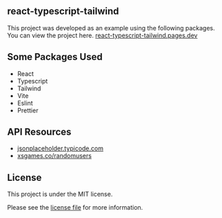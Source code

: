 ## react-typescript-tailwind

This project was developed as an example using the following packages. You can view the project here.
[react-typescript-tailwind.pages.dev](https://react-typescript-tailwind.pages.dev)

## Some Packages Used

- React
- Typescript
- Tailwind
- Vite
- Eslint
- Prettier

## API Resources

- [jsonplaceholder.typicode.com](https://jsonplaceholder.typicode.com)
- [xsgames.co/randomusers](https://xsgames.co/randomusers)

## License

This project is under the MIT license.

Please see the [license file](LICENSE) for more information.
